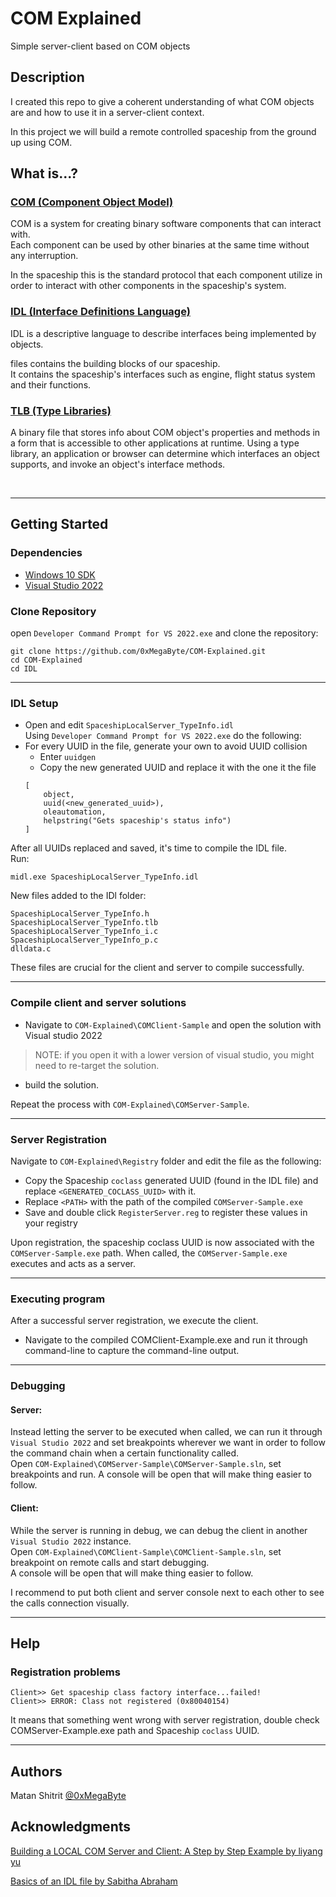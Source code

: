 # COM Explained

Simple server-client based on COM objects

## Description

I created this repo to give a coherent understanding of what COM objects are and how to use it in a server-client context.


In this project we will build a remote controlled spaceship from the ground up using COM.


## What is...?

### [COM (Component Object Model)](https://docs.microsoft.com/en-us/windows/win32/com/component-object-model--com--portal)
COM is a system for creating binary software components that can interact with.\
Each component can be used by other binaries at the same time without any interruption.

In the spaceship this is the standard protocol that each component utilize in order to interact with other components in the spaceship's system.


### [IDL (Interface Definitions Language)](https://docs.microsoft.com/en-us/windows/win32/midl/interface-definition-idl-file)
IDL is a descriptive language to describe interfaces being implemented by objects.


files contains the building blocks of our spaceship.\
It contains the spaceship's interfaces such as engine, flight status system and their functions.

### [TLB (Type Libraries)](https://docs.microsoft.com/en-us/windows/win32/midl/com-dcom-and-type-libraries)

A binary file that stores info about COM object's properties and  methods in a form that is accessible to other applications at runtime. Using a type library, an application or browser can determine which interfaces an object supports, and invoke an object's interface methods.

&nbsp;

---



## Getting Started

### Dependencies

* [Windows 10 SDK](https://developer.microsoft.com/en-us/windows/downloads/windows-sdk/)
* [Visual Studio 2022](https://visualstudio.microsoft.com/vs/whatsnew/)

### Clone Repository
open ```Developer Command Prompt for VS 2022.exe``` and clone the repository:
 ```
 git clone https://github.com/0xMegaByte/COM-Explained.git
 cd COM-Explained
 cd IDL
 ```

---

### IDL Setup
* Open and edit ```SpaceshipLocalServer_TypeInfo.idl```\
Using ```Developer Command Prompt for VS 2022.exe``` do the following:
* For every UUID in the file, generate your own to avoid UUID collision
    * Enter ```uuidgen```
    * Copy the new generated UUID and replace it with the one it the file
    ```
    [
	    object,
	    uuid(<new_generated_uuid>),
	    oleautomation,
	    helpstring("Gets spaceship's status info")
    ]
    ```
After all UUIDs replaced and saved, it's time to compile the IDL file.\
Run:
```
midl.exe SpaceshipLocalServer_TypeInfo.idl
```
New files added to the IDl folder:
```
SpaceshipLocalServer_TypeInfo.h
SpaceshipLocalServer_TypeInfo.tlb
SpaceshipLocalServer_TypeInfo_i.c
SpaceshipLocalServer_TypeInfo_p.c
dlldata.c
```
These files are crucial for the client and server to compile successfully.

---
### Compile client and server solutions

* Navigate to ```COM-Explained\COMClient-Sample``` and open the solution with Visual studio 2022
>NOTE: if you open it with a lower version of visual studio, you might need to re-target the solution.

* build the solution.

Repeat the process with ```COM-Explained\COMServer-Sample```.

---


### Server Registration
Navigate to ```COM-Explained\Registry``` folder and edit the file as the following:
* Copy the Spaceship ```coclass``` generated UUID (found in the IDL file) and replace ```<GENERATED_COCLASS_UUID>``` with it.
* Replace ```<PATH>``` with the path of the compiled ```COMServer-Sample.exe```
* Save and double click ```RegisterServer.reg``` to register these values in your registry

Upon registration, the spaceship coclass UUID is now associated with the ```COMServer-Sample.exe``` path.
When called, the ```COMServer-Sample.exe``` executes and acts as a server.

---

### Executing program

After a successful server registration, we execute the client.
* Navigate to the compiled COMClient-Example.exe and run it through command-line to capture the command-line output.


---

### Debugging

#### Server:
Instead letting the server to be executed when called, we can run it through ```Visual Studio 2022``` and set breakpoints wherever we want in order to follow the command chain when a certain functionality called.\
Open ```COM-Explained\COMServer-Sample\COMServer-Sample.sln```, set breakpoints and run.
A console will be open that will make thing easier to follow.

#### Client:
While the server is running in debug, we can debug the client in another ```Visual Studio 2022``` instance.\
Open ```COM-Explained\COMClient-Sample\COMClient-Sample.sln```, set breakpoint on remote calls and start debugging.\
A console will be open that will make thing easier to follow.

I recommend to put both client and server console next to each other to see the calls connection visually.

---

## Help

### Registration problems

```
Client>> Get spaceship class factory interface...failed!
Client>> ERROR: Class not registered (0x80040154)
```
It means that something went wrong with server registration, double check COMServer-Example.exe path and Spaceship ```coclass``` UUID.

---

## Authors
Matan Shitrit 
[@0xMegaByte](https://twitter.com/0xMegaByte)

## Acknowledgments

 [Building a LOCAL COM Server and Client: A Step by Step Example by liyang yu](https://www.codeproject.com/Articles/8679/Building-a-LOCAL-COM-Server-and-Client-A-Step-by-S)

 [Basics of an IDL file by Sabitha Abraham](https://www.codeproject.com/Articles/19605/Basics-of-an-IDL-file)
